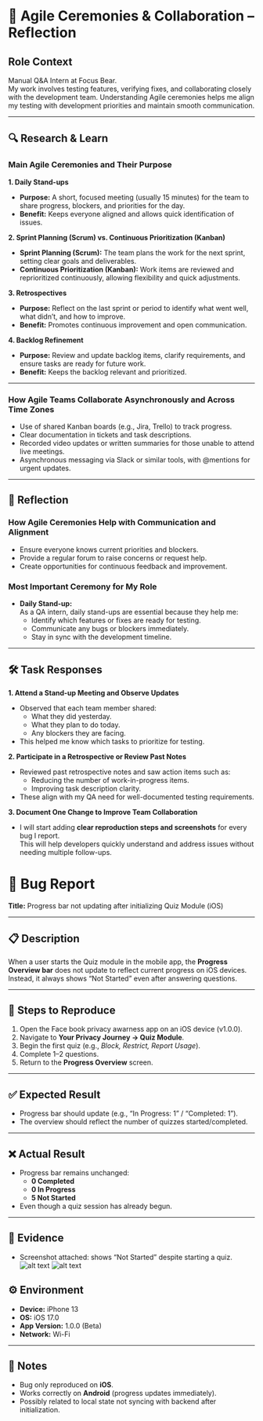 # 📅 Agile Ceremonies & Collaboration – Reflection

## Role Context

Manual Q&A Intern at Focus Bear.  
My work involves testing features, verifying fixes, and collaborating closely with the development team. Understanding Agile ceremonies helps me align my testing with development priorities and maintain smooth communication.

---

## 🔍 Research & Learn

### Main Agile Ceremonies and Their Purpose

**1. Daily Stand-ups**

- **Purpose:** A short, focused meeting (usually 15 minutes) for the team to share progress, blockers, and priorities for the day.
- **Benefit:** Keeps everyone aligned and allows quick identification of issues.

**2. Sprint Planning (Scrum) vs. Continuous Prioritization (Kanban)**

- **Sprint Planning (Scrum):** The team plans the work for the next sprint, setting clear goals and deliverables.
- **Continuous Prioritization (Kanban):** Work items are reviewed and reprioritized continuously, allowing flexibility and quick adjustments.

**3. Retrospectives**

- **Purpose:** Reflect on the last sprint or period to identify what went well, what didn’t, and how to improve.
- **Benefit:** Promotes continuous improvement and open communication.

**4. Backlog Refinement**

- **Purpose:** Review and update backlog items, clarify requirements, and ensure tasks are ready for future work.
- **Benefit:** Keeps the backlog relevant and prioritized.

---

### How Agile Teams Collaborate Asynchronously and Across Time Zones

- Use of shared Kanban boards (e.g., Jira, Trello) to track progress.
- Clear documentation in tickets and task descriptions.
- Recorded video updates or written summaries for those unable to attend live meetings.
- Asynchronous messaging via Slack or similar tools, with @mentions for urgent updates.

---

## 📝 Reflection

### How Agile Ceremonies Help with Communication and Alignment

- Ensure everyone knows current priorities and blockers.
- Provide a regular forum to raise concerns or request help.
- Create opportunities for continuous feedback and improvement.

### Most Important Ceremony for My Role

- **Daily Stand-up:**  
  As a QA intern, daily stand-ups are essential because they help me:
  - Identify which features or fixes are ready for testing.
  - Communicate any bugs or blockers immediately.
  - Stay in sync with the development timeline.

---

## 🛠️ Task Responses

**1. Attend a Stand-up Meeting and Observe Updates**

- Observed that each team member shared:
  - What they did yesterday.
  - What they plan to do today.
  - Any blockers they are facing.
- This helped me know which tasks to prioritize for testing.

**2. Participate in a Retrospective or Review Past Notes**

- Reviewed past retrospective notes and saw action items such as:
  - Reducing the number of work-in-progress items.
  - Improving task description clarity.
- These align with my QA need for well-documented testing requirements.

**3. Document One Change to Improve Team Collaboration**

- I will start adding **clear reproduction steps and screenshots** for every bug I report.  
  This will help developers quickly understand and address issues without needing multiple follow-ups.

# 🐞 Bug Report

**Title:** Progress bar not updating after initializing Quiz Module (iOS)

---

## 📋 Description

When a user starts the Quiz module in the mobile app, the **Progress Overview bar** does not update to reflect current progress on iOS devices.  
Instead, it always shows “Not Started” even after answering questions.

---

## 🔄 Steps to Reproduce

1. Open the Face book privacy awarness app on an iOS device (v1.0.0).
2. Navigate to **Your Privacy Journey → Quiz Module**.
3. Begin the first quiz (e.g., _Block, Restrict, Report Usage_).
4. Complete 1–2 questions.
5. Return to the **Progress Overview** screen.

---

## ✅ Expected Result

- Progress bar should update (e.g., “In Progress: 1” / “Completed: 1”).
- The overview should reflect the number of quizzes started/completed.

---

## ❌ Actual Result

- Progress bar remains unchanged:
  - **0 Completed**
  - **0 In Progress**
  - **5 Not Started**
- Even though a quiz session has already begun.

---

## 📸 Evidence

- Screenshot attached: shows “Not Started” despite starting a quiz.
  ![alt text](image-1.png)
  ![alt text](image.png)

## ⚙️ Environment

- **Device:** iPhone 13
- **OS:** iOS 17.0
- **App Version:** 1.0.0 (Beta)
- **Network:** Wi-Fi

---

## 📌 Notes

- Bug only reproduced on **iOS**.
- Works correctly on **Android** (progress updates immediately).
- Possibly related to local state not syncing with backend after initialization.
